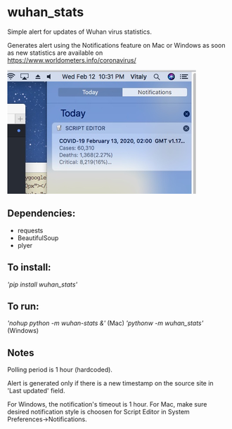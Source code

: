# wuhan_stats
Simple alert for updates of Wuhan virus statistics.

Generates alert using the Notifications feature on Mac or Windows as soon as new statistics are available on https://www.worldometers.info/coronavirus/  

![Alert sample](snapshot.jpeg)

## Dependencies:
- requests
- BeautifulSoup
- plyer

## To install:
*'pip install wuhan_stats'*

## To run:
*'nohup python -m wuhan-stats &'* (Mac)
*'pythonw -m wuhan_stats'*        (Windows)

## Notes
Polling period is 1 hour (hardcoded).

Alert is generated only if there is a new timestamp on the source site in 'Last updated' field.

For Windows, the notification's timeout is 1 hour.
For Mac, make sure desired notification style is choosen for Script Editor in System Preferences->Notifications.  
